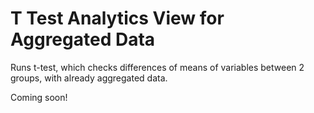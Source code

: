 # T Test Analytics View for Aggregated Data

Runs t-test, which checks differences of means of variables between 2 groups, with already aggregated data.

Coming soon!
